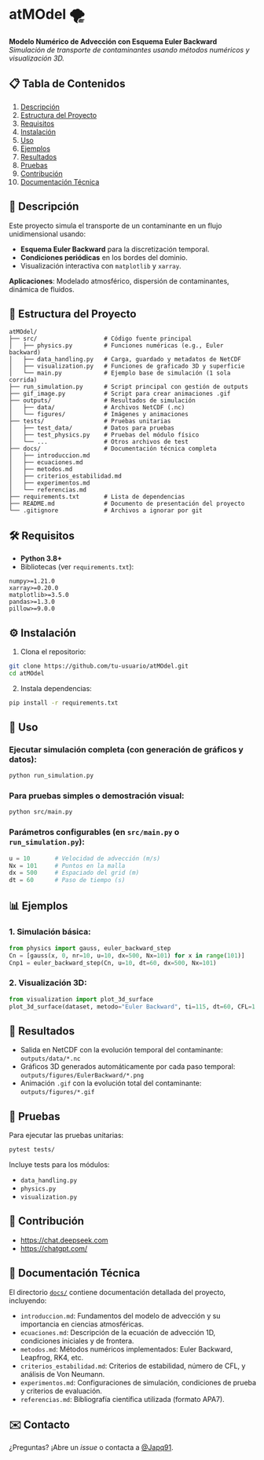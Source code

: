# atMOdel 🌪️
**Modelo Numérico de Advección con Esquema Euler Backward**  
*Simulación de transporte de contaminantes usando métodos numéricos y visualización 3D.*

## 📋 Tabla de Contenidos  
1. [Descripción](#-descripción)  
2. [Estructura del Proyecto](#-estructura-del-proyecto)  
3. [Requisitos](#-requisitos)  
4. [Instalación](#-instalación)  
5. [Uso](#-uso)  
6. [Ejemplos](#-ejemplos)  
7. [Resultados](#-resultados)  
8. [Pruebas](#-pruebas)  
9. [Contribución](#-contribución)  
10. [Documentación Técnica](#-documentación-técnica)  


## 🌟 Descripción  
Este proyecto simula el transporte de un contaminante en un flujo unidimensional usando:  
- **Esquema Euler Backward** para la discretización temporal.  
- **Condiciones periódicas** en los bordes del dominio.  
- Visualización interactiva con `matplotlib` y `xarray`.  

**Aplicaciones**: Modelado atmosférico, dispersión de contaminantes, dinámica de fluidos.  

## 📂 Estructura del Proyecto  
```plaintext
atMOdel/  
├── src/                   # Código fuente principal  
│   ├── physics.py         # Funciones numéricas (e.g., Euler backward)  
│   ├── data_handling.py   # Carga, guardado y metadatos de NetCDF  
│   ├── visualization.py   # Funciones de graficado 3D y superficie  
│   └── main.py            # Ejemplo base de simulación (1 sola corrida)  
├── run_simulation.py      # Script principal con gestión de outputs  
├── gif_image.py           # Script para crear animaciones .gif  
├── outputs/               # Resultados de simulación  
│   ├── data/              # Archivos NetCDF (.nc)  
│   └── figures/           # Imágenes y animaciones  
├── tests/                 # Pruebas unitarias  
│   ├── test_data/         # Datos para pruebas  
│   ├── test_physics.py    # Pruebas del módulo físico  
│   └── ...                # Otros archivos de test  
├── docs/                  # Documentación técnica completa  
│   ├── introduccion.md  
│   ├── ecuaciones.md  
│   ├── metodos.md  
│   ├── criterios_estabilidad.md  
│   ├── experimentos.md  
│   └── referencias.md  
├── requirements.txt       # Lista de dependencias  
├── README.md              # Documento de presentación del proyecto  
└── .gitignore             # Archivos a ignorar por git  
```

## 🛠️ Requisitos  
- **Python 3.8+**  
- Bibliotecas (ver `requirements.txt`):  
```plaintext
numpy>=1.21.0
xarray>=0.20.0
matplotlib>=3.5.0
pandas>=1.3.0
pillow>=9.0.0
```

## ⚙️ Instalación  
1. Clona el repositorio:  
```bash
git clone https://github.com/tu-usuario/atMOdel.git
cd atMOdel
```  
2. Instala dependencias:  
```bash
pip install -r requirements.txt
```

## 🚀 Uso  
### Ejecutar simulación completa (con generación de gráficos y datos):  
```bash
python run_simulation.py
```

### Para pruebas simples o demostración visual:  
```bash
python src/main.py
```

### Parámetros configurables (en `src/main.py` o `run_simulation.py`):  
```python
u = 10       # Velocidad de advección (m/s)  
Nx = 101     # Puntos en la malla  
dx = 500     # Espaciado del grid (m)  
dt = 60      # Paso de tiempo (s)  
```

## 📊 Ejemplos  
### 1. Simulación básica:  
```python
from physics import gauss, euler_backward_step  
Cn = [gauss(x, 0, nr=10, u=10, dx=500, Nx=101) for x in range(101)]  
Cnp1 = euler_backward_step(Cn, u=10, dt=60, dx=500, Nx=101)  
```

### 2. Visualización 3D:  
```python
from visualization import plot_3d_surface  
plot_3d_surface(dataset, metodo="Euler Backward", ti=115, dt=60, CFL=1.2)  
```

## 📌 Resultados  
- Salida en NetCDF con la evolución temporal del contaminante:  
  `outputs/data/*.nc`
- Gráficos 3D generados automáticamente por cada paso temporal:  
  `outputs/figures/EulerBackward/*.png`
- Animación `.gif` con la evolución total del contaminante:  
  `outputs/figures/*.gif`

## 🧪 Pruebas  
Para ejecutar las pruebas unitarias:  
```bash
pytest tests/
```  
Incluye tests para los módulos:  
- `data_handling.py`  
- `physics.py`  
- `visualization.py`

## 🤝 Contribución  
- https://chat.deepseek.com
- https://chatgpt.com/

## 📖 Documentación Técnica  
El directorio [`docs/`](docs/) contiene documentación detallada del proyecto, incluyendo:

- `introduccion.md`: Fundamentos del modelo de advección y su importancia en ciencias atmosféricas.  
- `ecuaciones.md`: Descripción de la ecuación de advección 1D, condiciones iniciales y de frontera.  
- `metodos.md`: Métodos numéricos implementados: Euler Backward, Leapfrog, RK4, etc.  
- `criterios_estabilidad.md`: Criterios de estabilidad, número de CFL, y análisis de Von Neumann.  
- `experimentos.md`: Configuraciones de simulación, condiciones de prueba y criterios de evaluación.  
- `referencias.md`: Bibliografía científica utilizada (formato APA7).


## ✉️ Contacto  
¿Preguntas? ¡Abre un *issue* o contacta a [@Japq91](https://github.com/Japq91).


